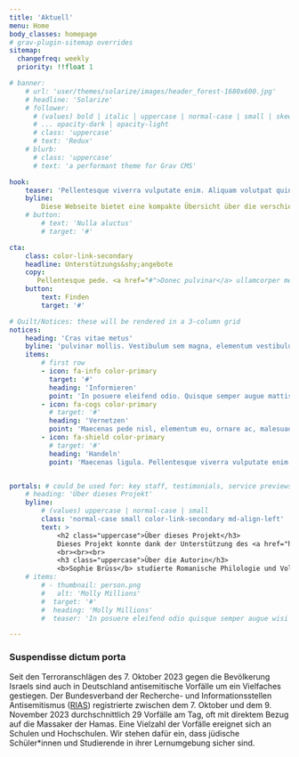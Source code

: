 ```yaml
---
title: 'Aktuell'
menu: Home
body_classes: homepage
# grav-plugin-sitemap overrides
sitemap:
  changefreq: weekly
  priority: !!float 1

# banner:
    # url: 'user/themes/solarize/images/header_forest-1680x600.jpg'
    # headline: 'Solarize'
    # follower:
      # (values) bold | italic | uppercase | normal-case | small | skew
      # ... opacity-dark | opacity-light
      # class: 'uppercase'
      # text: 'Redux'
    # blurb:
      # class: 'uppercase'
      # text: 'a performant theme for Grav CMS'

hook:
    teaser: 'Pellentesque viverra vulputate enim. Aliquam volutpat quintesse.'
    byline:
        Diese Webseite bietet eine kompakte Übersicht über die verschiedenen Hilfs- und Vernetzungsangebote für junge Jüdinnen und Juden bei antisemitischen Anfeindungen und Vorfällen. 
    # button:
        # text: 'Nulla aluctus'
        # target: '#'

cta:
    class: color-link-secondary
    headline: Unterstützungs&shy;angebote
    copy:
       Pellentesque pede. <a href="#">Donec pulvinar</a> ullamcorper metus. In eu odio at lectus pulvinar mollis.  Vestibulum sem magna, elementum vestibulum arcu.
    button:
        text: Finden
        target: '#'

# Quilt/Notices: these will be rendered in a 3-column grid
notices:
    heading: 'Cras vitae metus'
    byline: 'pulvinar mollis. Vestibulum sem magna, elementum vestibulum arcu.'
    items:
        # first row
        - icon: fa-info color-primary
          target: '#'
          heading: 'Informieren'
          point: 'In posuere eleifend odio. Quisque semper augue mattis wisi. Maecenas ligula pellentesque.'
        - icon: fa-cogs color-primary
          # target: '#'
          heading: 'Vernetzen'
          point: 'Maecenas pede nisl, elementum eu, ornare ac, malesuada at, erat. Proin gravida orci porttitor.'
        - icon: fa-shield color-primary
          # target: '#'
          heading: 'Handeln'
          point: 'Maecenas ligula. Pellentesque viverra vulputate enim. Aliquam erat volutpat liguala.'


portals: # could be used for: key staff, testimonials, service previews, ...
    # heading: 'Über dieses Projekt'
    byline:
        # (values) uppercase | normal-case | small
        class: 'normal-case small color-link-secondary md-align-left'
        text: >
            <h2 class="uppercase">Über dieses Projekt</h3>
            Dieses Projekt konnte dank der Unterstützung des <a href="https://eca.state.gov/about-bureau">US-Department of State’s Bureau of Educational and Cultural Affairs</a>, des <a href="https://de.usembassy.gov/de/location/dusseldorf-de/">US-Konsulats in Düsseldorf</a> und dem <a href="https://www.meridian.org/">Meridian International Center</a>, die Sophie Brüss den <a href="https://www.meridian.org/profile/sophie-bruss/">IVLP-Impact-Award</a> verliehen haben, realisiert werden.
            <br><br><br>
            <h3 class="uppercase">Über die Autorin</h3>
            <b>Sophie Brüss</b> studierte Romanische Philologie und Volkswirtschaftslehre an der Uni Bonn und absolvierte eine Zusatzausbildung zur Theaterpädagogin in Köln. Zwischen 2017 und 2023 betreute sie <a href="https://www.sabra-jgd.de/">SABRA</a> als fachliche Leiterin. Sophie arbeitet aktuell bei der <a href="https://www.freiheit.org/de">Friedrich-Naumann-Stiftung für die Freiheit</a>, sowie frei als politische Bildnerin in der kritischen Bildungsarbeit. Seit 15 Jahren setzt sie sich beruflich und künstlerisch mit Antisemitismus auseinander.
    # items:
        # - thumbnail: person.png
        #   alt: 'Molly Millions'
        #  target: '#'
        #  heading: 'Molly Millions'
        #  teaser: 'In posuere eleifend odio quisque semper augue wisi ligula.'

---
```


### Suspendisse dictum porta

Seit den Terroranschlägen des 7. Oktober 2023 gegen die Bevölkerung Israels sind auch in Deutschland antisemitische Vorfälle um ein Vielfaches gestiegen. Der Bundesverband der Recherche- und Informationsstellen Antisemitismus (<a href="https://www.report-antisemitism.de/">RIAS</a>) registrierte zwischen dem 7. Oktober und dem 9. November 2023 durchschnittlich 29 Vorfälle am Tag, oft mit direktem Bezug auf die Massaker der Hamas. Eine Vielzahl der Vorfälle ereignet sich an Schulen und Hochschulen. Wir stehen dafür ein, dass jüdische Schüler*innen und Studierende in ihrer Lernumgebung sicher sind.